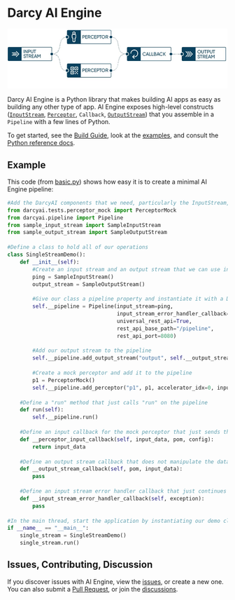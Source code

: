 # Darcy AI Engine

![AI Engine Pipeline](https://github.com/darcyai/darcyai/raw/main/.assets/pipeline-example-visual%402x-100.jpg)

Darcy AI Engine is a Python library that makes building AI apps as easy as building any other type
of app. AI Engine exposes high-level constructs ([`InputStream`](https://darcyai.github.io/darcyai/input-streams/inputstream/),
[`Perceptor`](https://darcyai.github.io/darcyai/perceptors/perceptor/), `Callback`,
[`OutputStream`](https://darcyai.github.io/darcyai/output-streams/outputstream/))
that you assemble in a `Pipeline` with a few lines of Python.

To get started, see the [Build Guide](https://docs.darcy.ai/docs/guides/build/), look
at the [examples](https://github.com/darcyai/darcyai/tree/main/src/examples), and consult
the [Python reference docs](https://darcyai.github.io/darcyai/).

## Example

This code (from [basic.py](https://github.com/darcyai/darcyai/tree/main/src/examples/basic_pipeline/basic.py)) shows how easy it
is to create a minimal AI Engine pipeline:

```python
#Add the DarcyAI components that we need, particularly the InputStream, OutputStream, Pipeline, and PerceptorMock
from darcyai.tests.perceptor_mock import PerceptorMock
from darcyai.pipeline import Pipeline
from sample_input_stream import SampleInputStream
from sample_output_stream import SampleOutputStream

#Define a class to hold all of our operations
class SingleStreamDemo():
    def __init__(self):
        #Create an input stream and an output stream that we can use in our demo
        ping = SampleInputStream()
        output_stream = SampleOutputStream()

        #Give our class a pipeline property and instantiate it with a Darcy AI pipeline
        self.__pipeline = Pipeline(input_stream=ping,
                                   input_stream_error_handler_callback=self.__input_stream_error_handler_callback,
                                   universal_rest_api=True,
                                   rest_api_base_path="/pipeline",
                                   rest_api_port=8080)

        #Add our output stream to the pipeline
        self.__pipeline.add_output_stream("output", self.__output_stream_callback, output_stream)

        #Create a mock perceptor and add it to the pipeline
        p1 = PerceptorMock()
        self.__pipeline.add_perceptor("p1", p1, accelerator_idx=0, input_callback=self.__perceptor_input_callback)

    #Define a "run" method that just calls "run" on the pipeline
    def run(self):
        self.__pipeline.run()

    #Define an input callback for the mock perceptor that just sends the data onward with no manipulation
    def __perceptor_input_callback(self, input_data, pom, config):
        return input_data

    #Define an output stream callback that does not manipulate the data
    def __output_stream_callback(self, pom, input_data):
        pass

    #Define an input stream error handler callback that just continues onward
    def __input_stream_error_handler_callback(self, exception):
        pass

#In the main thread, start the application by instantiating our demo class and calling "run"
if __name__ == "__main__":
    single_stream = SingleStreamDemo()
    single_stream.run()
```



## Issues, Contributing, Discussion

If you discover issues with AI Engine, view the [issues](https://github.com/darcyai/darcyai/issues),
or create a new one. You can also submit a [Pull Request](https://github.com/darcyai/darcyai/pulls),
or join the [discussions](https://github.com/darcyai/darcyai/discussions). 
